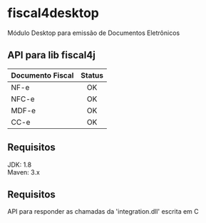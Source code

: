 # fiscal4desktop
Módulo Desktop para emissão de Documentos Eletrônicos

## API para lib fiscal4j ###

| Documento Fiscal    | Status         |
| ------------------- | :------------: |
| NF-e                | OK             |
| NFC-e               | OK             |
| MDF-e               | OK             |
| CC-e                | OK             |

## Requisitos
JDK: 1.8
<br>
Maven: 3.x

## Requisitos
API para responder as chamadas da 'integration.dll' escrita em C

